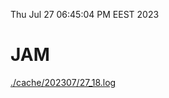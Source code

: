 Thu Jul 27 06:45:04 PM EEST 2023
# JAM
<a href='./cache/202307/27_18.log'>./cache/202307/27_18.log</a>
